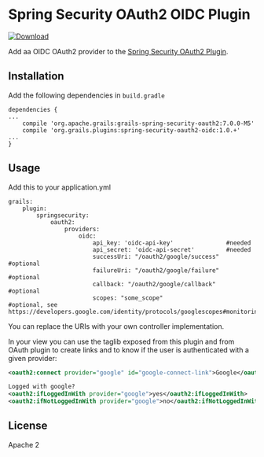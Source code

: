 Spring Security OAuth2 OIDC Plugin
====================================
[ ![Download](https://api.bintray.com/packages/grails/plugins/spring-security-oauth2-google/images/download.svg) ](https://bintray.com/grails/plugins/spring-security-oauth2-google/_latestVersion)

Add aa OIDC OAuth2 provider to the [Spring Security OAuth2 Plugin](https://github.com/apache/grails-/grails-spring-security-oauth2).

Installation
------------
Add the following dependencies in `build.gradle`
```
dependencies {
...
    compile 'org.apache.grails:grails-spring-security-oauth2:7.0.0-M5'
    compile 'org.grails.plugins:spring-security-oauth2-oidc:1.0.+'
...
}
```

Usage
-----
Add this to your application.yml
```
grails:
    plugin:
        springsecurity:
            oauth2:
                providers:
                    oidc:
                        api_key: 'oidc-api-key'               #needed
                        api_secret: 'oidc-api-secret'         #needed
                        successUri: "/oauth2/google/success"    #optional
                        failureUri: "/oauth2/google/failure"    #optional
                        callback: "/oauth2/google/callback"     #optional
                        scopes: "some_scope"                    #optional, see https://developers.google.com/identity/protocols/googlescopes#monitoringv3
```
You can replace the URIs with your own controller implementation.

In your view you can use the taglib exposed from this plugin and from OAuth plugin to create links and to know if the user is authenticated with a given provider:
```xml
<oauth2:connect provider="google" id="google-connect-link">Google</oauth2:connect>

Logged with google?
<oauth2:ifLoggedInWith provider="google">yes</oauth2:ifLoggedInWith>
<oauth2:ifNotLoggedInWith provider="google">no</oauth2:ifNotLoggedInWith>
```
License
-------
Apache 2